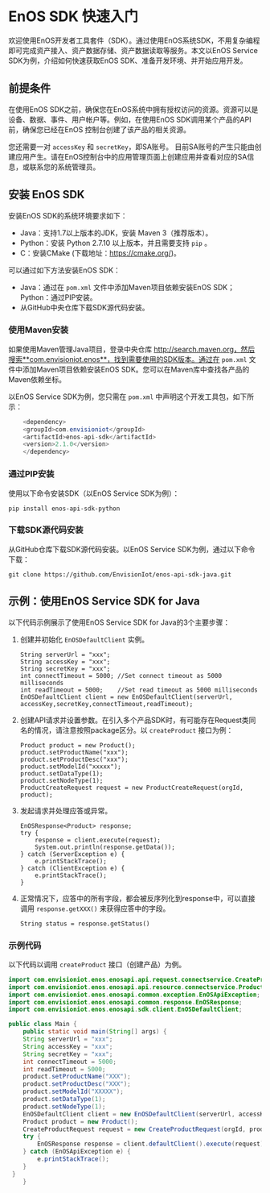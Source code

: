 # EnOS SDK 快速入门

欢迎使用EnOS开发者工具套件（SDK）。通过使用EnOS系统SDK，不用复杂编程即可完成资产接入、资产数据存储、资产数据读取等服务。本文以EnOS Service SDK为例，介绍如何快速获取EnOS SDK、准备开发环境、并开始应用开发。

## 前提条件

在使用EnOS SDK之前，确保您在EnOS系统中拥有授权访问的资源。资源可以是设备、数据、事件、用户帐户等。例如，在使用EnOS SDK调用某个产品的API前，确保您已经在EnOS 控制台创建了该产品的相关资源。

您还需要一对 `accessKey`  和  `secretKey`，即SA账号。 目前SA账号的产生只能由创建应用产生。请在EnOS控制台中的应用管理页面上创建应用并查看对应的SA信息，或联系您的系统管理员。

## 安装 EnOS SDK

安装EnOS SDK的系统环境要求如下：

- Java：支持1.7以上版本的JDK，安装 Maven 3（推荐版本）。
- Python：安装 Python 2.7.10 以上版本，并且需要支持 `pip` 。
- C：安装CMake (下载地址：<https://cmake.org/>)。

可以通过如下方法安装EnOS SDK：

- Java：通过在 `pom.xml` 文件中添加Maven项目依赖安装EnOS SDK；Python：通过PIP安装。
- 从GitHub中央仓库下载SDK源代码安装。

### 使用Maven安装

如果使用Maven管理Java项目，登录中央仓库 http://search.maven.org，然后搜索**com.envisioniot.enos**，找到需要使用的SDK版本。通过在 `pom.xml` 文件中添加Maven项目依赖安装EnOS SDK。您可以在Maven库中查找各产品的Maven依赖坐标。

以EnOS Service SDK为例，您只需在 `pom.xml` 中声明这个开发工具包，如下所示：

```java
	<dependency>
    <groupId>com.envisioniot</groupId>
    <artifactId>enos-api-sdk</artifactId>
    <version>2.1.0</version>
    </dependency>
```

### 通过PIP安装

使用以下命令安装SDK（以EnOS Service SDK为例）：

```
pip install enos-api-sdk-python
```

### 下载SDK源代码安装

从GitHub仓库下载SDK源代码安装。以EnOS Service SDK为例，通过以下命令下载：

```
git clone https://github.com/EnvisionIot/enos-api-sdk-java.git
```

## 示例：使用EnOS Service SDK for Java
以下代码示例展示了使用EnOS Service SDK for Java的3个主要步骤：

1. 创建并初始化 `EnOSDefaultClient` 实例。

   ```
   String serverUrl = "xxx";
   String accessKey = "xxx";
   String secretKey = "xxx";
   int connectTimeout = 5000; //Set connect timeout as 5000 milliseconds
   int readTimeout = 5000;    //Set read timeout as 5000 milliseconds
   EnOSDefaultClient client = new EnOSDefaultClient(serverUrl, accessKey,secretKey,connectTimeout,readTimeout);
   ```

2. 创建API请求并设置参数。在引入多个产品SDK时，有可能存在Request类同名的情况，请注意按照package区分。以 `createProduct` 接口为例：

   ```
   Product product = new Product();
   product.setProductName("xxx");
   product.setProductDesc("xxx");
   product.setModelId("xxxxx");
   product.setDataType(1);
   product.setNodeType(1);
   ProductCreateRequest request = new ProductCreateRequest(orgId, product);
   ```

3. 发起请求并处理应答或异常。

   ```
   EnOSResponse<Product> response;
   try {
       response = client.execute(request);
       System.out.println(response.getData());
   } catch (ServerException e) {
       e.printStackTrace();
   } catch (ClientException e) {
       e.printStackTrace();
   }
   ```

4. 正常情况下，应答中的所有字段，都会被反序列化到response中，可以直接调用 `response.getXXX()` 来获得应答中的字段。

   ```
   String status = response.getStatus()
   ```

### 示例代码

以下代码以调用  `createProduct`  接口（创建产品）为例。

```java
import com.envisioniot.enos.enosapi.api.request.connectservice.CreateProductRequest;
import com.envisioniot.enos.enosapi.api.resource.connectservice.Product;
import com.envisioniot.enos.enosapi.common.exception.EnOSApiException;
import com.envisioniot.enos.enosapi.common.response.EnOSResponse;
import com.envisioniot.enos.enosapi.sdk.client.EnOSDefaultClient;

public class Main {
    public static void main(String[] args) {
    String serverUrl = "xxx";
    String accessKey = "xxx";
    String secretKey = "xxx";
    int connectTimeout = 5000;
    int readTimeout = 5000;
    product.setProductName("XXX");
    product.setProductDesc("XXX");
    product.setModelId("XXXXX");
    product.setDataType(1);
    product.setNodeType(1);
    EnOSDefaultClient client = new EnOSDefaultClient(serverUrl, accessKey,secretKey,connectTimeout,readTimeout);
    Product product = new Product();
    CreateProductRequest request = new CreateProductRequest(orgId, product);
    try {
        EnOSResponse response = client.defaultClient().execute(request);
    } catch (EnOSApiException e) {
        e.printStackTrace();
    }
 }
    }
```
